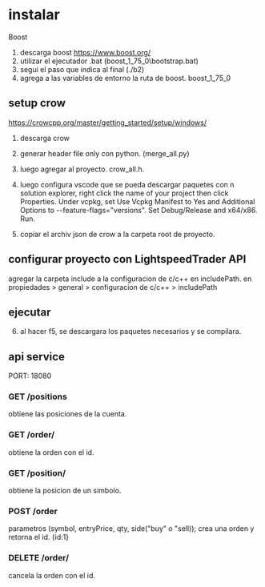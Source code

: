# instalar

Boost

1. descarga boost https://www.boost.org/
2. utilizar el ejecutador .bat (boost_1_75_0\bootstrap.bat)
3. segui el paso que indica al final (./b2)
4. agrega a las variables de entorno la ruta de boost. boost_1_75_0

## setup crow

https://crowcpp.org/master/getting_started/setup/windows/

1. descarga crow
2. generar header file only con python. (merge_all.py)
3. luego agregar al proyecto. crow_all.h.
4. luego configura vscode que se pueda descargar paquetes con n solution explorer, right click the name of your project then click Properties.
   Under vcpkg, set Use Vcpkg Manifest to Yes and Additional Options to --feature-flags="versions".
   Set Debug/Release and x64/x86.
   Run.

5. copiar el archiv json de crow a la carpeta root de proyecto.

## configurar proyecto con LightspeedTrader API

agregar la carpeta include a la configuracion de c/c++ en includePath. en propiedades > general > configuracion de c/c++ > includePath

## ejecutar

6. al hacer f5, se descargara los paquetes necesarios y se compilara.

## api service

PORT: 18080

### GET /positions

obtiene las posiciones de la cuenta.

### GET /order/<id>

obtiene la orden con el id.

### GET /position/<symbol>

obtiene la posicion de un simbolo.

### POST /order

parametros (symbol, entryPrice, qty, side("buy" o "sell));
crea una orden y retorna el id. {id:1}

### DELETE /order/<id>

cancela la orden con el id.
